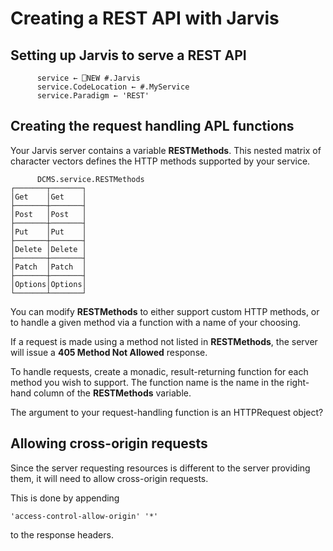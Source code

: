 # Creating a REST API with Jarvis

## Setting up Jarvis to serve a REST API

```APL
      service ← ⎕NEW #.Jarvis
      service.CodeLocation ← #.MyService
      service.Paradigm ← 'REST'
```

## Creating the request handling APL functions
Your Jarvis server contains a variable **RESTMethods**. This nested matrix of character vectors defines the HTTP methods supported by your service.

```APL
      DCMS.service.RESTMethods
┌───────┬───────┐
│Get    │Get    │
├───────┼───────┤
│Post   │Post   │
├───────┼───────┤
│Put    │Put    │
├───────┼───────┤
│Delete │Delete │
├───────┼───────┤
│Patch  │Patch  │
├───────┼───────┤
│Options│Options│
└───────┴───────┘
```

You can modify **RESTMethods** to either support custom HTTP methods, or to handle a given method via a function with a name of your choosing.

If a request is made using a method not listed in **RESTMethods**, the server will issue a **405 Method Not Allowed** response.

To handle requests, create a monadic, result-returning function for each method you wish to support. The function name is the name in the right-hand column of the **RESTMethods** variable.

The argument to your request-handling function is an HTTPRequest object?

## Allowing cross-origin requests
Since the server requesting resources is different to the server providing them, it will need to allow cross-origin requests.

This is done by appending

```
'access-control-allow-origin' '*'
```

to the response headers.


